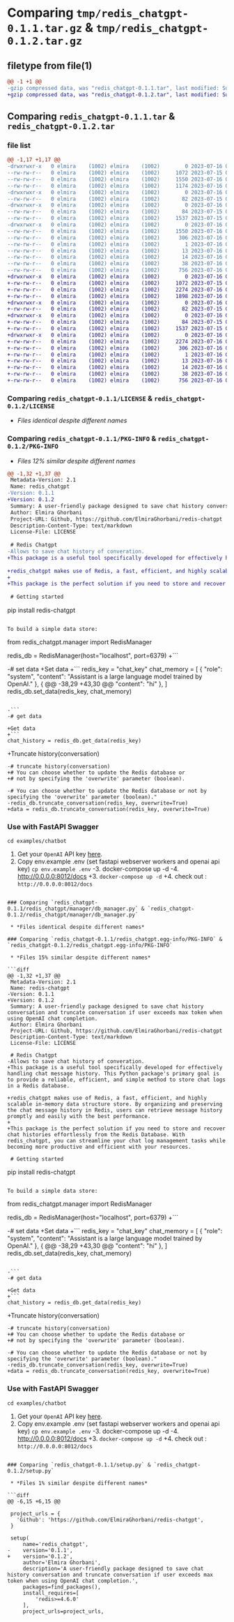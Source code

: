# Comparing `tmp/redis_chatgpt-0.1.1.tar.gz` & `tmp/redis_chatgpt-0.1.2.tar.gz`

## filetype from file(1)

```diff
@@ -1 +1 @@
-gzip compressed data, was "redis_chatgpt-0.1.1.tar", last modified: Sun Jul 16 08:48:27 2023, max compression
+gzip compressed data, was "redis_chatgpt-0.1.2.tar", last modified: Sun Jul 16 09:05:46 2023, max compression
```

## Comparing `redis_chatgpt-0.1.1.tar` & `redis_chatgpt-0.1.2.tar`

### file list

```diff
@@ -1,17 +1,17 @@
-drwxrwxr-x   0 elmira    (1002) elmira    (1002)        0 2023-07-16 08:48:27.213379 redis_chatgpt-0.1.1/
--rw-rw-r--   0 elmira    (1002) elmira    (1002)     1072 2023-07-15 07:33:47.000000 redis_chatgpt-0.1.1/LICENSE
--rw-rw-r--   0 elmira    (1002) elmira    (1002)     1550 2023-07-16 08:48:27.213379 redis_chatgpt-0.1.1/PKG-INFO
--rw-rw-r--   0 elmira    (1002) elmira    (1002)     1174 2023-07-16 08:37:54.000000 redis_chatgpt-0.1.1/README.md
-drwxrwxr-x   0 elmira    (1002) elmira    (1002)        0 2023-07-16 08:48:27.213379 redis_chatgpt-0.1.1/redis_chatgpt/
--rw-rw-r--   0 elmira    (1002) elmira    (1002)       82 2023-07-15 07:41:51.000000 redis_chatgpt-0.1.1/redis_chatgpt/__init__.py
-drwxrwxr-x   0 elmira    (1002) elmira    (1002)        0 2023-07-16 08:48:27.213379 redis_chatgpt-0.1.1/redis_chatgpt/manager/
--rw-rw-r--   0 elmira    (1002) elmira    (1002)       84 2023-07-15 08:36:59.000000 redis_chatgpt-0.1.1/redis_chatgpt/manager/__init__.py
--rw-rw-r--   0 elmira    (1002) elmira    (1002)     1537 2023-07-15 07:41:10.000000 redis_chatgpt-0.1.1/redis_chatgpt/manager/db_manager.py
-drwxrwxr-x   0 elmira    (1002) elmira    (1002)        0 2023-07-16 08:48:27.213379 redis_chatgpt-0.1.1/redis_chatgpt.egg-info/
--rw-rw-r--   0 elmira    (1002) elmira    (1002)     1550 2023-07-16 08:48:27.000000 redis_chatgpt-0.1.1/redis_chatgpt.egg-info/PKG-INFO
--rw-rw-r--   0 elmira    (1002) elmira    (1002)      306 2023-07-16 08:48:27.000000 redis_chatgpt-0.1.1/redis_chatgpt.egg-info/SOURCES.txt
--rw-rw-r--   0 elmira    (1002) elmira    (1002)        1 2023-07-16 08:48:27.000000 redis_chatgpt-0.1.1/redis_chatgpt.egg-info/dependency_links.txt
--rw-rw-r--   0 elmira    (1002) elmira    (1002)       13 2023-07-16 08:48:27.000000 redis_chatgpt-0.1.1/redis_chatgpt.egg-info/requires.txt
--rw-rw-r--   0 elmira    (1002) elmira    (1002)       14 2023-07-16 08:48:27.000000 redis_chatgpt-0.1.1/redis_chatgpt.egg-info/top_level.txt
--rw-rw-r--   0 elmira    (1002) elmira    (1002)       38 2023-07-16 08:48:27.213379 redis_chatgpt-0.1.1/setup.cfg
--rw-rw-r--   0 elmira    (1002) elmira    (1002)      756 2023-07-16 08:47:56.000000 redis_chatgpt-0.1.1/setup.py
+drwxrwxr-x   0 elmira    (1002) elmira    (1002)        0 2023-07-16 09:05:46.107831 redis_chatgpt-0.1.2/
+-rw-rw-r--   0 elmira    (1002) elmira    (1002)     1072 2023-07-15 07:33:47.000000 redis_chatgpt-0.1.2/LICENSE
+-rw-rw-r--   0 elmira    (1002) elmira    (1002)     2274 2023-07-16 09:05:46.107831 redis_chatgpt-0.1.2/PKG-INFO
+-rw-rw-r--   0 elmira    (1002) elmira    (1002)     1898 2023-07-16 09:04:26.000000 redis_chatgpt-0.1.2/README.md
+drwxrwxr-x   0 elmira    (1002) elmira    (1002)        0 2023-07-16 09:05:46.107831 redis_chatgpt-0.1.2/redis_chatgpt/
+-rw-rw-r--   0 elmira    (1002) elmira    (1002)       82 2023-07-15 07:41:51.000000 redis_chatgpt-0.1.2/redis_chatgpt/__init__.py
+drwxrwxr-x   0 elmira    (1002) elmira    (1002)        0 2023-07-16 09:05:46.107831 redis_chatgpt-0.1.2/redis_chatgpt/manager/
+-rw-rw-r--   0 elmira    (1002) elmira    (1002)       84 2023-07-15 08:36:59.000000 redis_chatgpt-0.1.2/redis_chatgpt/manager/__init__.py
+-rw-rw-r--   0 elmira    (1002) elmira    (1002)     1537 2023-07-15 07:41:10.000000 redis_chatgpt-0.1.2/redis_chatgpt/manager/db_manager.py
+drwxrwxr-x   0 elmira    (1002) elmira    (1002)        0 2023-07-16 09:05:46.107831 redis_chatgpt-0.1.2/redis_chatgpt.egg-info/
+-rw-rw-r--   0 elmira    (1002) elmira    (1002)     2274 2023-07-16 09:05:46.000000 redis_chatgpt-0.1.2/redis_chatgpt.egg-info/PKG-INFO
+-rw-rw-r--   0 elmira    (1002) elmira    (1002)      306 2023-07-16 09:05:46.000000 redis_chatgpt-0.1.2/redis_chatgpt.egg-info/SOURCES.txt
+-rw-rw-r--   0 elmira    (1002) elmira    (1002)        1 2023-07-16 09:05:46.000000 redis_chatgpt-0.1.2/redis_chatgpt.egg-info/dependency_links.txt
+-rw-rw-r--   0 elmira    (1002) elmira    (1002)       13 2023-07-16 09:05:46.000000 redis_chatgpt-0.1.2/redis_chatgpt.egg-info/requires.txt
+-rw-rw-r--   0 elmira    (1002) elmira    (1002)       14 2023-07-16 09:05:46.000000 redis_chatgpt-0.1.2/redis_chatgpt.egg-info/top_level.txt
+-rw-rw-r--   0 elmira    (1002) elmira    (1002)       38 2023-07-16 09:05:46.107831 redis_chatgpt-0.1.2/setup.cfg
+-rw-rw-r--   0 elmira    (1002) elmira    (1002)      756 2023-07-16 09:05:08.000000 redis_chatgpt-0.1.2/setup.py
```

### Comparing `redis_chatgpt-0.1.1/LICENSE` & `redis_chatgpt-0.1.2/LICENSE`

 * *Files identical despite different names*

### Comparing `redis_chatgpt-0.1.1/PKG-INFO` & `redis_chatgpt-0.1.2/PKG-INFO`

 * *Files 12% similar despite different names*

```diff
@@ -1,32 +1,37 @@
 Metadata-Version: 2.1
 Name: redis_chatgpt
-Version: 0.1.1
+Version: 0.1.2
 Summary: A user-friendly package designed to save chat history conversation and truncate conversation if user exceeds max token when using OpenAI chat completion.
 Author: Elmira Ghorbani
 Project-URL: Github, https://github.com/ElmiraGhorbani/redis-chatgpt
 Description-Content-Type: text/markdown
 License-File: LICENSE
 
 # Redis Chatgpt
-Allows to save chat history of converation.
+This package is a useful tool specifically developed for effectively handling chat message history. This Python package's primary goal is to provide a reliable, efficient, and simple method to store chat logs in a Redis database.
 
+redis_chatgpt makes use of Redis, a fast, efficient, and highly scalable in-memory data structure store. By organizing and preserving the chat message history in Redis, users can retrieve message history promptly and easily with the best performance.
+
+This package is the perfect solution if you need to store and recover chat histories effortlessly from the Redis Database. With redis_chatgpt, you can streamline your chat log management tasks while becoming more productive and efficient with your resources.
 
 # Getting started
 ```
 pip install redis-chatgpt
 ```
 
 To build a simple data store:
 ```
 from redis_chatgpt.manager import RedisManager
 
 redis_db = RedisManager(host="localhost", port=6379)
+```
 
-# set data
+Set data
+```
 redis_key = "chat_key"
 chat_memory = [
     {
       "role": "system",
       "content": "Assistant is a large language model trained by OpenAI."
     },
     {
@@ -38,29 +43,30 @@
       "content": "hi"
     },
 ]
 redis_db.set_data(redis_key, chat_memory)
 
 ```
 
-```
-# get data
 
+Get data
+```
 chat_history = redis_db.get_data(redis_key)
 
 ```
 
+Truncate history(conversation)
 ```
-# truncate history(conversation)
+# You can choose whether to update the Redis database or 
+# not by specifying the 'overwrite' parameter (boolean).
 
-# You can choose whether to update the Redis database or not by specifying the 'overwrite' parameter (boolean)."
-redis_db.truncate_conversation(redis_key, overwrite=True)
+data = redis_db.truncate_conversation(redis_key, overwrite=True)
 
 ```
 
 ### Use with FastAPI Swagger
 `cd examples/chatbot`
 1. Get your `OpenAI` API key [here](https://platform.openai.com/overview).
 2. Copy env.example .env (set fastapi webserver workers and openai api key)
     `cp env.example .env`
-3. docker-compose up -d
-4. http://0.0.0.0:8012/docs
+3. `docker-compose up -d`
+4. check out : `http://0.0.0.0:8012/docs`
```

### Comparing `redis_chatgpt-0.1.1/redis_chatgpt/manager/db_manager.py` & `redis_chatgpt-0.1.2/redis_chatgpt/manager/db_manager.py`

 * *Files identical despite different names*

### Comparing `redis_chatgpt-0.1.1/redis_chatgpt.egg-info/PKG-INFO` & `redis_chatgpt-0.1.2/redis_chatgpt.egg-info/PKG-INFO`

 * *Files 15% similar despite different names*

```diff
@@ -1,32 +1,37 @@
 Metadata-Version: 2.1
 Name: redis-chatgpt
-Version: 0.1.1
+Version: 0.1.2
 Summary: A user-friendly package designed to save chat history conversation and truncate conversation if user exceeds max token when using OpenAI chat completion.
 Author: Elmira Ghorbani
 Project-URL: Github, https://github.com/ElmiraGhorbani/redis-chatgpt
 Description-Content-Type: text/markdown
 License-File: LICENSE
 
 # Redis Chatgpt
-Allows to save chat history of converation.
+This package is a useful tool specifically developed for effectively handling chat message history. This Python package's primary goal is to provide a reliable, efficient, and simple method to store chat logs in a Redis database.
 
+redis_chatgpt makes use of Redis, a fast, efficient, and highly scalable in-memory data structure store. By organizing and preserving the chat message history in Redis, users can retrieve message history promptly and easily with the best performance.
+
+This package is the perfect solution if you need to store and recover chat histories effortlessly from the Redis Database. With redis_chatgpt, you can streamline your chat log management tasks while becoming more productive and efficient with your resources.
 
 # Getting started
 ```
 pip install redis-chatgpt
 ```
 
 To build a simple data store:
 ```
 from redis_chatgpt.manager import RedisManager
 
 redis_db = RedisManager(host="localhost", port=6379)
+```
 
-# set data
+Set data
+```
 redis_key = "chat_key"
 chat_memory = [
     {
       "role": "system",
       "content": "Assistant is a large language model trained by OpenAI."
     },
     {
@@ -38,29 +43,30 @@
       "content": "hi"
     },
 ]
 redis_db.set_data(redis_key, chat_memory)
 
 ```
 
-```
-# get data
 
+Get data
+```
 chat_history = redis_db.get_data(redis_key)
 
 ```
 
+Truncate history(conversation)
 ```
-# truncate history(conversation)
+# You can choose whether to update the Redis database or 
+# not by specifying the 'overwrite' parameter (boolean).
 
-# You can choose whether to update the Redis database or not by specifying the 'overwrite' parameter (boolean)."
-redis_db.truncate_conversation(redis_key, overwrite=True)
+data = redis_db.truncate_conversation(redis_key, overwrite=True)
 
 ```
 
 ### Use with FastAPI Swagger
 `cd examples/chatbot`
 1. Get your `OpenAI` API key [here](https://platform.openai.com/overview).
 2. Copy env.example .env (set fastapi webserver workers and openai api key)
     `cp env.example .env`
-3. docker-compose up -d
-4. http://0.0.0.0:8012/docs
+3. `docker-compose up -d`
+4. check out : `http://0.0.0.0:8012/docs`
```

### Comparing `redis_chatgpt-0.1.1/setup.py` & `redis_chatgpt-0.1.2/setup.py`

 * *Files 1% similar despite different names*

```diff
@@ -6,15 +6,15 @@
 
 project_urls = {
   'Github': 'https://github.com/ElmiraGhorbani/redis-chatgpt',
 }
 
 setup(
     name='redis_chatgpt',
-    version='0.1.1',
+    version='0.1.2',
     author='Elmira Ghorbani',
     description='A user-friendly package designed to save chat history conversation and truncate conversation if user exceeds max token when using OpenAI chat completion.',
     packages=find_packages(),
     install_requires=[
         'redis>=4.6.0'
     ],
     project_urls=project_urls,
```


